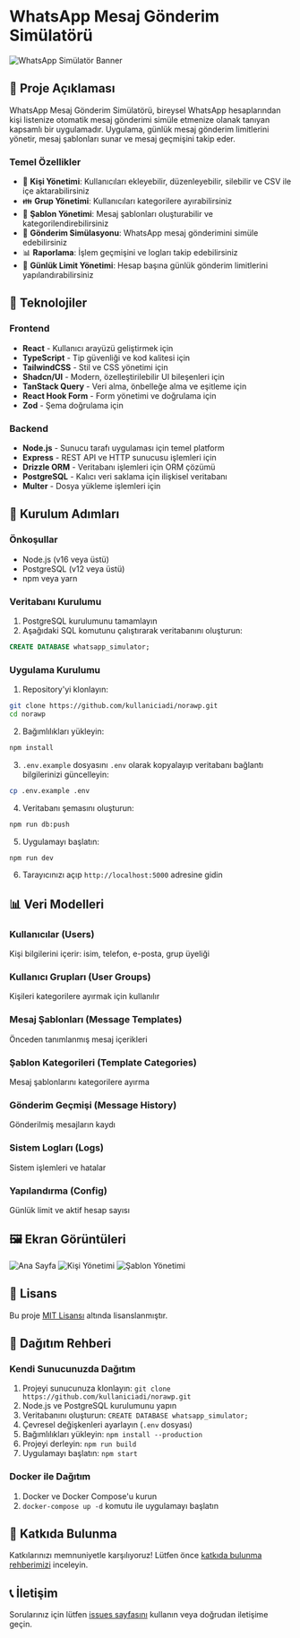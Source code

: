 # WhatsApp Mesaj Gönderim Simülatörü

![WhatsApp Simülatör Banner](https://via.placeholder.com/1200x300/4CAF50/FFFFFF?text=WhatsApp+Mesaj+G%C3%B6nderim+Sim%C3%BClat%C3%B6r%C3%BC)

## 📌 Proje Açıklaması

WhatsApp Mesaj Gönderim Simülatörü, bireysel WhatsApp hesaplarından kişi listenize otomatik mesaj gönderimi simüle etmenize olanak tanıyan kapsamlı bir uygulamadır. Uygulama, günlük mesaj gönderim limitlerini yönetir, mesaj şablonları sunar ve mesaj geçmişini takip eder.

### Temel Özellikler

- 👥 **Kişi Yönetimi**: Kullanıcıları ekleyebilir, düzenleyebilir, silebilir ve CSV ile içe aktarabilirsiniz
- 👪 **Grup Yönetimi**: Kullanıcıları kategorilere ayırabilirsiniz
- 📝 **Şablon Yönetimi**: Mesaj şablonları oluşturabilir ve kategorilendirebilirsiniz
- 📲 **Gönderim Simülasyonu**: WhatsApp mesaj gönderimini simüle edebilirsiniz
- 📊 **Raporlama**: İşlem geçmişini ve logları takip edebilirsiniz
- 📅 **Günlük Limit Yönetimi**: Hesap başına günlük gönderim limitlerini yapılandırabilirsiniz

## 🔧 Teknolojiler

### Frontend
- **React** - Kullanıcı arayüzü geliştirmek için
- **TypeScript** - Tip güvenliği ve kod kalitesi için
- **TailwindCSS** - Stil ve CSS yönetimi için
- **Shadcn/UI** - Modern, özelleştirilebilir UI bileşenleri için
- **TanStack Query** - Veri alma, önbelleğe alma ve eşitleme için
- **React Hook Form** - Form yönetimi ve doğrulama için
- **Zod** - Şema doğrulama için

### Backend
- **Node.js** - Sunucu tarafı uygulaması için temel platform
- **Express** - REST API ve HTTP sunucusu işlemleri için
- **Drizzle ORM** - Veritabanı işlemleri için ORM çözümü
- **PostgreSQL** - Kalıcı veri saklama için ilişkisel veritabanı
- **Multer** - Dosya yükleme işlemleri için

## 🚀 Kurulum Adımları

### Önkoşullar
- Node.js (v16 veya üstü)
- PostgreSQL (v12 veya üstü)
- npm veya yarn

### Veritabanı Kurulumu
1. PostgreSQL kurulumunu tamamlayın
2. Aşağıdaki SQL komutunu çalıştırarak veritabanını oluşturun:
```sql
CREATE DATABASE whatsapp_simulator;
```

### Uygulama Kurulumu
1. Repository'yi klonlayın:
```bash
git clone https://github.com/kullaniciadi/norawp.git
cd norawp
```

2. Bağımlılıkları yükleyin:
```bash
npm install
```

3. `.env.example` dosyasını `.env` olarak kopyalayıp veritabanı bağlantı bilgilerinizi güncelleyin:
```bash
cp .env.example .env
```

4. Veritabanı şemasını oluşturun:
```bash
npm run db:push
```

5. Uygulamayı başlatın:
```bash
npm run dev
```

6. Tarayıcınızı açıp `http://localhost:5000` adresine gidin

## 📊 Veri Modelleri

### Kullanıcılar (Users)
Kişi bilgilerini içerir: isim, telefon, e-posta, grup üyeliği

### Kullanıcı Grupları (User Groups)
Kişileri kategorilere ayırmak için kullanılır

### Mesaj Şablonları (Message Templates)
Önceden tanımlanmış mesaj içerikleri

### Şablon Kategorileri (Template Categories)
Mesaj şablonlarını kategorilere ayırma

### Gönderim Geçmişi (Message History)
Gönderilmiş mesajların kaydı

### Sistem Logları (Logs)
Sistem işlemleri ve hatalar

### Yapılandırma (Config)
Günlük limit ve aktif hesap sayısı

## 🖼️ Ekran Görüntüleri

![Ana Sayfa](https://via.placeholder.com/800x450/3F51B5/FFFFFF?text=Ana+Sayfa)
![Kişi Yönetimi](https://via.placeholder.com/800x450/FF5722/FFFFFF?text=Ki%C5%9Fi+Y%C3%B6netimi)
![Şablon Yönetimi](https://via.placeholder.com/800x450/009688/FFFFFF?text=%C5%9Eablon+Y%C3%B6netimi)

## 📄 Lisans

Bu proje [MIT Lisansı](LICENSE) altında lisanslanmıştır.

## 🚢 Dağıtım Rehberi

### Kendi Sunucunuzda Dağıtım
1. Projeyi sunucunuza klonlayın: `git clone https://github.com/kullaniciadi/norawp.git`
2. Node.js ve PostgreSQL kurulumunu yapın
3. Veritabanını oluşturun: `CREATE DATABASE whatsapp_simulator;`
4. Çevresel değişkenleri ayarlayın (`.env` dosyası)
5. Bağımlılıkları yükleyin: `npm install --production`
6. Projeyi derleyin: `npm run build`
7. Uygulamayı başlatın: `npm start`

### Docker ile Dağıtım
1. Docker ve Docker Compose'u kurun
2. `docker-compose up -d` komutu ile uygulamayı başlatın

## 👥 Katkıda Bulunma

Katkılarınızı memnuniyetle karşılıyoruz! Lütfen önce [katkıda bulunma rehberimizi](CONTRIBUTING.md) inceleyin.

## 📞 İletişim

Sorularınız için lütfen [issues sayfasını](https://github.com/kullaniciadi/norawp/issues) kullanın veya doğrudan iletişime geçin.